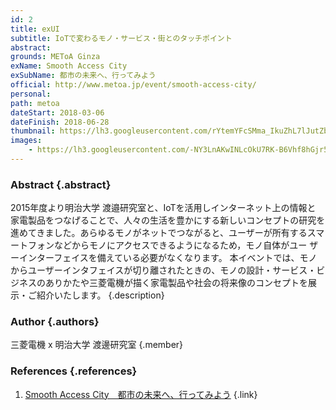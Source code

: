 ```yaml
---
id: 2
title: exUI
subtitle: IoTで変わるモノ・サービス・街とのタッチポイント
abstract:
grounds: METoA Ginza
exName: Smooth Access City
exSubName: 都市の未来へ、行ってみよう
official: http://www.metoa.jp/event/smooth-access-city/
personal:
path: metoa
dateStart: 2018-03-06
dateFinish: 2018-06-28
thumbnail: https://lh3.googleusercontent.com/rYtemYFcSMma_IkuZhL7lJutZbjhvLjcC2J089pSU2MBIUMVYvgI1Bv55F74heWW38Rq5NlrcYexzUW8TQBA07f6oUKHeEDRznF2XbU-fmPHC2gZqSIvDyasXL3XrBJ5wzLWqQS_DRgQDI4nYrHZX6JDXWrDfMVulzQ1oPPjW4oiFUvVw4jRS4i-mH_23FicDeCircXSlYDo5j3PQO2lVbrz9Izvbl3DRjf3_ZrBT-k-OAOOgPsMlhU3mH6WYxVkRilfQLl4RTIB0JUTllH_E-B_bTakagy8baccoM3LA-oItfLNI1A91BLDsnvD4qYzZg3iS2QToXnA4CQHwAvCoprRGy_7CK9pxz6ErMFCCFqd1EOb_VoQ1rP6PU5OpM_7RhrJ6dV7bfojCHSwaEzs2bIT2-dc6ET2KPTYzVZ4-4Zh0CCUd9qHoTvAaoM7JOwBnM7hP-CaXx9XbntVN2EWGngRGvFo7niVeZvR6W7X__-0W_GK-UlPe8pPSNFHSzyohFhawwYBcIReR1JxNdUQV-OnmXMT4WfDin6LcuG-Y4bXaRzKaebZJbUCnXQQ3GoFNLvca1dwSzA6IHeh63pKd-X5k5xUbcknXaUqF1-7=w1342-h1006-rp
images:
    - https://lh3.googleusercontent.com/-NY3LnAKwINLcOkU7RK-B6Vhf8hGjr5W26FdyA--MQ6L4GqnkewwjO0kI4hvX2XE1RMr5Y2VX9FFFMo6Q-lSnZVlhwFCuaxyxqwuq-Ra5vbG_Jquu-eyy51CRW24qTOeYIeX1PA20_VoD6I7VGLfMLAWe0C5BD0qkVDDsZAiY6kaZZbS9keL0apR8WIFX85sVtlekk03xbMaY6UTKEbO67RUR4CzklEykolAFkrn-GG_Zil86dI9Q1hUv8hLl-EFPLrGp-JB9vmigXVBk7QEphRrSuSc9m0WBi0ud_JrPkozp7Z7lFFS-MeFluWVyzZBBE0-ZtLYp1-nXasSnQKoS_T9PShlWUwpoV1MSVCzFAg9FAu2ujNm2vIDVnMt0A1nchS9ALDdEGX6TvftgEU3Mmoo72p3Ilx2DVJnIPaW7altCDHRD-efOj1iG0WyEF_ljIZ8lMrG6uYNxNgB5iRn8ukxaUxhiF9lbazuuUssGcP2J4x9T_OlSGtsuT6mQRzXwE159ECE8PdVXkZj5wB4QuqTgZf5BxNy1NmTil2iCQ0qAYmQYzxnA5zVPGBOxG3gPVbBT-6nH2vie4AfhNA_mR1Nkjf4LX8-XHFj6WBF=w1789-h1006-rp
---
```


### Abstract {.abstract}

2015年度より明治大学 渡邉研究室と、IoTを活用しインターネット上の情報と 家電製品をつなげることで、人々の生活を豊かにする新しいコンセプトの研究を進めてきました。あらゆるモノがネットでつながると、ユーザーが所有するスマートフォンなどからモノにアクセスできるようになるため，モノ自体がユー ザーインターフェイスを備えている必要がなくなります。 本イベントでは、モノからユーザーインタフェイスが切り離されたときの、モノの設計・サービス・ビジネスのありかたや三菱電機が描く家電製品や社会の将来像のコンセプトを展示・ご紹介いたします。 {.description}

### Author {.authors}

三菱電機 x 明治大学 渡邊研究室 {.member}

### References {.references}

1. [Smooth Access City　都市の未来へ、行ってみよう](http://www.metoa.jp/event/smooth-access-city/) {.link}
